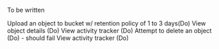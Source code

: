 To be written

Upload an object to bucket w/ retention policy of 1 to 3 days(Do)
View object details (Do)
View activity tracker (Do)
Attempt to delete an object (Do) - should fail
View activity tracker (Do)
